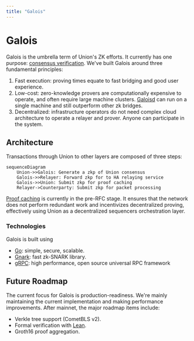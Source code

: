 ```yaml
---
title: "Galois"
---
```


# Galois

Galois is the umbrella term of Union's ZK efforts. It currently has one purpose: [consensus verification](../research/consensus-verification). We've built Galois around three fundamental principles:

1. Fast execution: proving times equate to fast bridging and good user experience.
2. Low-cost: zero-knowledge provers are computationally expensive to operate, and often require large machine clusters. [Galoisd](https://github.com/unionfi/union/blob/main/uniond/README.md) can run on a single machine and still outperform other zk bridges.
3. Decentralized: infrastructure operators do not need complex cloud architecture to operate a relayer and prover. Anyone can participate in the system.

## Architecture

Transactions through Union to other layers are composed of three steps:

```mermaid
sequenceDiagram
    Union->>Galois: Generate a zkp of Union consensus
    Galois->>Relayer: Forward zkp for to HA relaying service
    Galois->>Union: Submit zkp for proof caching
    Relayer->Counterparty: Submit zkp for packet processing
```

[Proof caching](https://github.com/unionfi/union/discussions/41) is currently in the pre-RFC stage. It ensures that the network does not perform redundant work and incentivizes decentralized proving, effectively using Union as a decentralized sequencers orchestration layer.

### Technologies

Galois is built using

- [Go](https://go.dev/): simple, secure, scalable.
- [Gnark](https://github.com/ConsenSys/gnark): fast zk-SNARK library.
- [gRPC](https://grpc.io/): high performance, open source universal RPC framework

## Future Roadmap

The current focus for Galois is production-readiness. We're mainly maintaining the current implementation and making performance improvements. After mainnet, the major roadmap items include:

- Verkle tree support (CometBLS v2).
- Formal verification with [Lean](https://leanprover.github.io/).
- Groth16 proof aggregation.
